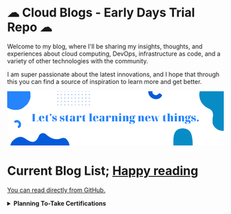 
# ☁ Cloud Blogs - Early Days Trial Repo ☁  


Welcome to my blog, where I'll be sharing my insights, thoughts, and experiences about cloud computing, DevOps, infrastructure as code, and a variety of other technologies with the community.

I am super passionate about the latest innovations, and I hope that through this you can find a source of inspiration to learn more and get better.

 
 
 

<img class="img" src="new.png" alt="Hey">
 

# Current Blog List; [Happy reading](https://archive.ya-ya.tech/)

 [You can read directly from GitHub.](/host#welcome-to-my-cloudblogs-repo)


<details>  

<summary> <b>Planning To-Take Certifications </b></summary>

<br>
 
This section is purely for entertainment purposes; at the moment, what I am most concerned with is giving back. Certs are therefore for some mini-challenges and to make the most of the available time. Best regards,

- [x] SC-100
- [x] MS-900
- [x] MB-910
- [x] MB-920
- [ ] GCP PCA (next)
- [ ] SC-400
- [ ] SC-300
- [ ] AWS SAA-C03
- [ ] SysOps
- [ ] AWS DevOps

Modern work
- [ ] MD-102
- [ ] MS-102
- [x] MS-700
- [x] MS-701
      
Specialities
- [ ] AZ-140
- [ ] AZ-120

<details>  

<summary><b> Loading Blog List </b></summary>
<br>
I'm constantly getting ideas, so I try to write down what I'd like time with and what I believe will be beneficial to the community.

My interests revolve around devops, development, security, and innovation.

<details>  

<summary>DevOps</summary>

- [ ] [GitLab CI Full Demo]()

- [ ] [Jenkins For DevOps CI/CD - Build Automation]()

- [ ] [Artifact Repo Manager, Nexus]()

- [ ] [Agile & the philosophy behind it?]() 

- [ ] [Critical OS Concepts for DevOps]() 

- [ ] [Deep Dive to Server management and web servers such Nginx etc]()

- [ ] [Monitoring for DevOps, Infra & apps, logs management]()

- [ ] [Network & Security For DevOps]()


</details>

<details>  

<summary> Dev </summary>

- [ ] [Package Managers, Node, NPM, YARN]() 

- [ ] [Go For DevOps - FULL]() 

- [ ] [Swift Language]()

- [ ] [APIs]() 

- [ ] [Databases, SQL, NOSQL & Scalling]()

- [ ] [Caching, momento]()

- [ ] [Integration/Unit/Functional Testing, get the use of selenium]()

- [ ] [Cloud Design Patterns deeper includin k8s]()


</details>

<details>  

<summary> AWS </summary>

- [ ] [AWS for DevOps: How to Implement Continuous Integration and Deployment]()

- [ ] [AWS CloudFormation: Automating Infrastructure Provisioning]()

- [ ] [AWS Lambda: A Guide to Serverless Computing]()

- [ ] [How to Optimize Costs in AWS]()


</details> 

<details>  <summary> Certification Study Guides </summary>

- [ ] [GCP ACE | Resources]()

- [ ] [AWS SAA-C03]()


</details> 

</details>

      
> Thank you for stopping by!

Read [about this repository](about.md) for more information.

</details>

